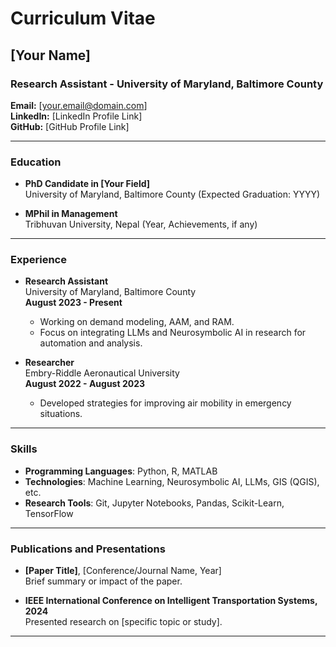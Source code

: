 # Curriculum Vitae

## [Your Name]

### Research Assistant - University of Maryland, Baltimore County  
**Email:** [your.email@domain.com]  
**LinkedIn:** [LinkedIn Profile Link]  
**GitHub:** [GitHub Profile Link]  

---

### Education
- **PhD Candidate in [Your Field]**  
  University of Maryland, Baltimore County (Expected Graduation: YYYY)

- **MPhil in Management**  
  Tribhuvan University, Nepal (Year, Achievements, if any)

---

### Experience
- **Research Assistant**  
  University of Maryland, Baltimore County  
  **August 2023 - Present**  
  - Working on demand modeling, AAM, and RAM.
  - Focus on integrating LLMs and Neurosymbolic AI in research for automation and analysis.

- **Researcher**  
  Embry-Riddle Aeronautical University  
  **August 2022 - August 2023**  
  - Developed strategies for improving air mobility in emergency situations.

---

### Skills
- **Programming Languages**: Python, R, MATLAB
- **Technologies**: Machine Learning, Neurosymbolic AI, LLMs, GIS (QGIS), etc.
- **Research Tools**: Git, Jupyter Notebooks, Pandas, Scikit-Learn, TensorFlow

---

### Publications and Presentations
- **[Paper Title]**, [Conference/Journal Name, Year]  
  Brief summary or impact of the paper.

- **IEEE International Conference on Intelligent Transportation Systems, 2024**  
  Presented research on [specific topic or study].

---

